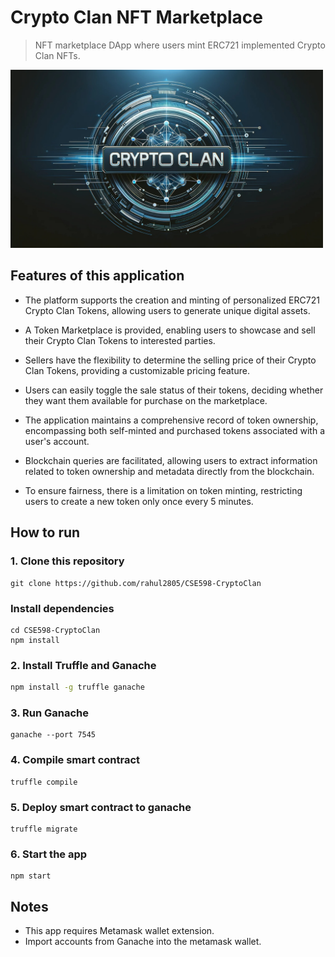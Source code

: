 # Crypto Clan NFT Marketplace

> NFT marketplace DApp where users mint ERC721 implemented Crypto Clan NFTs.

<img width="500" src="./home.jpg"></img>

## Features of this application

- The platform supports the creation and minting of personalized ERC721 Crypto Clan Tokens, allowing users to generate unique digital assets.

- A Token Marketplace is provided, enabling users to showcase and sell their Crypto Clan Tokens to interested parties.

- Sellers have the flexibility to determine the selling price of their Crypto Clan Tokens, providing a customizable pricing feature.

- Users can easily toggle the sale status of their tokens, deciding whether they want them available for purchase on the marketplace.

- The application maintains a comprehensive record of token ownership, encompassing both self-minted and purchased tokens associated with a user's account.

- Blockchain queries are facilitated, allowing users to extract information related to token ownership and metadata directly from the blockchain.

- To ensure fairness, there is a limitation on token minting, restricting users to create a new token only once every 5 minutes.

## How to run

### 1. Clone this repository
```
git clone https://github.com/rahul2805/CSE598-CryptoClan
```
### Install dependencies
```
cd CSE598-CryptoClan
npm install
```
### 2. Install Truffle and Ganache
```bash
npm install -g truffle ganache
```
### 3. Run Ganache
```
ganache --port 7545
```
### 4. Compile smart contract
```
truffle compile
```
### 5. Deploy smart contract to ganache
```
truffle migrate
```
### 6. Start the app
```
npm start
```

## Notes
- This app requires Metamask wallet extension.
- Import accounts from Ganache into the metamask wallet.
